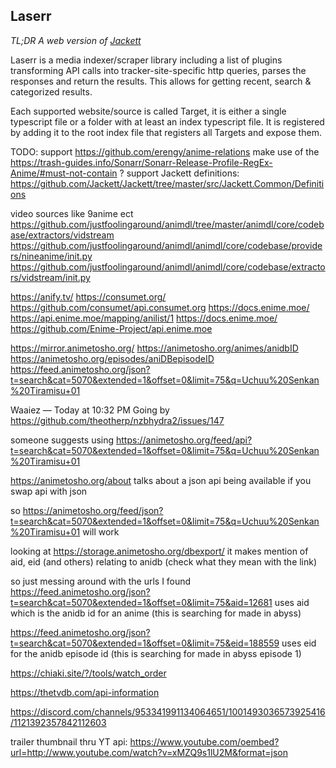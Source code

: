 ## Laserr
*TL;DR A web version of [Jackett](https://github.com/Jackett/Jackett)*

Laserr is a media indexer/scraper library including a list of plugins transforming API calls into tracker-site-specific http queries, parses the responses and return the results. This allows for getting recent, search & categorized results.

Each supported website/source is called Target, it is either a single typescript file or a folder with at least an index typescript file. It is registered by adding it to the root index file that registers all Targets and expose them.


TODO: 
support https://github.com/erengy/anime-relations
make use of the https://trash-guides.info/Sonarr/Sonarr-Release-Profile-RegEx-Anime/#must-not-contain ?
support Jackett definitions: https://github.com/Jackett/Jackett/tree/master/src/Jackett.Common/Definitions

video sources like 9anime ect
https://github.com/justfoolingaround/animdl/tree/master/animdl/core/codebase/extractors/vidstream
https://github.com/justfoolingaround/animdl/animdl/core/codebase/providers/nineanime/init.py
https://github.com/justfoolingaround/animdl/animdl/core/codebase/extractors/vidstream/init.py

https://anify.tv/
https://consumet.org/ https://github.com/consumet/api.consumet.org
https://docs.enime.moe/ https://api.enime.moe/mapping/anilist/1 https://docs.enime.moe/ https://github.com/Enime-Project/api.enime.moe

https://mirror.animetosho.org/
https://animetosho.org/animes/anidbID
https://animetosho.org/episodes/aniDBepisodeID
https://feed.animetosho.org/json?t=search&cat=5070&extended=1&offset=0&limit=75&q=Uchuu%20Senkan%20Tiramisu+01

Waaiez — Today at 10:32 PM
Going by
https://github.com/theotherp/nzbhydra2/issues/147

someone suggests using 
https://animetosho.org/feed/api?t=search&cat=5070&extended=1&offset=0&limit=75&q=Uchuu%20Senkan%20Tiramisu+01

https://animetosho.org/about talks about a json api being available if you swap api with json

so 
https://animetosho.org/feed/json?t=search&cat=5070&extended=1&offset=0&limit=75&q=Uchuu%20Senkan%20Tiramisu+01 will work


looking at https://storage.animetosho.org/dbexport/
it makes mention of aid, eid (and others) relating to anidb (check what they mean with the link)

so just messing around with the urls I found
https://feed.animetosho.org/json?t=search&cat=5070&extended=1&offset=0&limit=75&aid=12681 uses aid which is the anidb id for an anime (this is searching for made in abyss)

https://feed.animetosho.org/json?t=search&cat=5070&extended=1&offset=0&limit=75&eid=188559 uses eid for the anidb episode id (this is searching for made in abyss episode 1)

https://chiaki.site/?/tools/watch_order

https://thetvdb.com/api-information

https://discord.com/channels/953341991134064651/1001493036573925416/1121392357842112603

trailer thumbnail thru YT api: https://www.youtube.com/oembed?url=http://www.youtube.com/watch?v=xMZQ9s1lU2M&format=json
